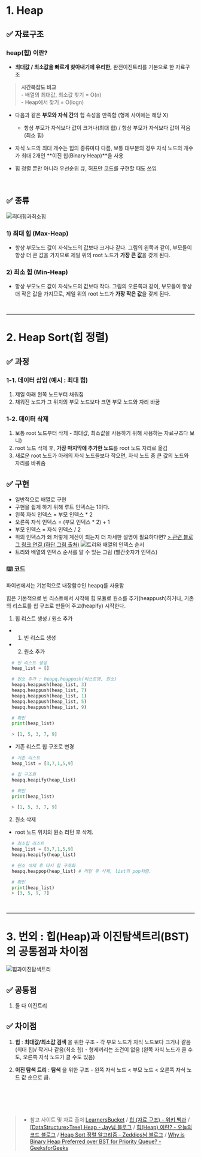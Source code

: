 # 1. Heap 
## ✅ 자료구조
### **heap(힙)** 이란? 

- **최대값 / 최소값을 빠르게 찾아내기에 유리한,** 완전이진트리를 기본으로 한 자료구조
> **시간복잡도 비교** <br> - 배열의 최대값, 최소값 찾기 = O(n) <br> - Heap에서 찾기 = O(logn) 


- 다음과 같은 **부모와 자식 간**의 힙 속성을 만족함 (형제 사이에는 해당 X)
	- 항상 부모가 자식보다 값이 크거나(최대 힙) / 항상 부모가 자식보다 값이 작음 (최소 힙)
    
- 자식 노드의 최대 개수는 힙의 종류마다 다름, 보통 대부분의 경우 자식 노드의 개수가 최대 2개인 **이진 힙(Binary Heap)**을 사용
- 힙 정렬 뿐만 아니라 우선순위 큐, 허프만 코드를 구현할 때도 쓰임

<br>


## ✅ 종류 
![최대힙과최소힙](https://velog.velcdn.com/images/ohjiae/post/8fdaeaf0-d528-41c7-b0fd-53ff5441f7d4/image.png)
### 1) 최대 힙 (Max-Heap)

- 항상 부모노드 값이 자식노드의 값보다 크거나 같다.
그림의 왼쪽과 같이, 부모들이 항상 더 큰 값을 가지므로 제일 위의 root 노드가 **가장 큰 값**을 갖게 된다. 

### 2) 최소 힙 (Min-Heap)

- 항상 부모노드 값이 자식노드의 값보다 작다.
그림의 오른쪽과 같이, 부모들이 항상 더 작은 값을 가지므로, 제일 위의 root 노드가 **가장 작은 값**을 갖게 된다.

<br>

---
<p>

  
# 2. Heap Sort(힙 정렬)
  
  ## ✅ 과정
  ### 1-1. 데이터 삽입 (예시 : 최대 힙)
  1) 제일 아래 왼쪽 노드부터 채워짐
  2) 채워진 노드가 그 위치의 부모 노드보다 크면 부모 노드와 자리 바꿈
  
  ### 1-2. 데이터 삭제
  1) 보통 root 노드부터 삭제
  	- 최대값, 최소값을 사용하기 위해 사용하는 자료구조다 보니)
  2) root 노드 삭제 후, **가장 마지막에 추가한 노드**를 root 노드 자리로 옮김
  3) 새로운 root 노드가 아래의 자식 노드들보다 작으면, 자식 노드 중 큰 값의 노드와 자리를 바꿔줌
  

  ## ✅ 구현

  - 일반적으로 배열로 구현
  - 구현을 쉽게 하기 위해 루트 인덱스는 1이다.
  - 왼쪽 자식 인덱스 = 부모 인덱스 * 2
  - 오른쪽 자식 인덱스 = (부모 인덱스 * 2) + 1
  - 부모 인덱스 = 자식 인덱스 / 2
  - 위의 인덱스가 왜 저렇게 계산이 되는지 더 자세한 설명이 필요하다면? 
  [> 관련 블로그 링크 연결 (하단 그림 출처)](https://zeddios.tistory.com/56)
  ![트리와 배열의 인덱스 순서](https://velog.velcdn.com/images/ohjiae/post/046ab64a-2dde-4214-9f97-03bd9cf7c37e/image.png)
  - 트리와 배열의 인덱스 순서를 알 수 있는 그림 (빨간숫자가 인덱스)
	
  ### ⌨️ 코드
  파이썬에서는 기본적으로 내장함수인 heapq를 사용함

  힙은 기본적으로 빈 리스트에서 시작해 힙 모듈로 원소를 추가(heappush)하거나,
  기존의 리스트를 힙 구조로 만들어 주고(heapify) 시작한다.
	
  1. 힙 리스트 생성 / 원소 추가
	
  - 1) 빈 리스트 생성
  - 2) 원소 추가
  ```python
	# 빈 리스트 생성
	heap_list = []

	# 원소 추가 : heapq.heappush(리스트명, 원소)
	heapq.heappush(heap_list, 3)
	heapq.heappush(heap_list, 7)
	heapq.heappush(heap_list, 1)
	heapq.heappush(heap_list, 5)
	heapq.heappush(heap_list, 9)

	# 확인
	print(heap_list)

	> [1, 5, 3, 7, 9]
  ```
	
  - 기존 리스트 힙 구조로 변경
  ```python
	# 기존 리스트
	heap_list = [3,7,1,5,9]

	# 힙 구조화
	heapq.heapify(heap_list)

	# 확인
	print(heap_list)

	> [1, 5, 3, 7, 9]
  ```	
	
  2. 원소 삭제
  - root 노드 위치의 원소 리턴 후 삭제.
  ```python
	# 최소힙 리스트
	heap_list = [3,7,1,5,9]
	heapq.heapify(heap_list)

	# 원소 삭제 후 다시 힙 구조화
	heapq.heappop(heap_list) # 리턴 후 삭제, list의 pop처럼.

	# 확인
	print(heap_list)
	> [3, 5, 9, 7]
  ```

<br>

---

<p>

# 3. 번외 : 힙(Heap)과 이진탐색트리(BST)의 공통점과 차이점
![힙과이진탐색트리](https://velog.velcdn.com/images/ohjiae/post/17941a5c-81b5-4e3c-bf8d-896cd5f52cff/image.png)
  
## ✅ 공통점 
  1. 둘 다 이진트리
	
## ✅ 차이점 
  1. **힙** : **최대값/최소값 검색** 을 위한 구조
  	- 각 부모 노드가 자식 노드보다 크거나 같음(최대 힙)/ 작거나 같음(최소 힙)
  	-  형제끼리는 조건이 없음 (왼쪽 자식 노드가 클 수도, 오른쪽 자식 노드가 클 수도 있음)
	
  2. **이진 탐색 트리** : **탐색** 을 위한 구조
  	- 왼쪽 자식 노드 < 부모 노드 < 오른쪽 자식 노드 값 순으로 큼.
  <br>
  
  
<p>
  <br>
  <br>


> - 참고 사이트 및 자료 출처 
[LearnersBucket](https://learnersbucket.com/tutorials/array/heap-data-structure-in-javascript/) / 
[힙 (자료 구조) - 위키 백과](https://ko.wikipedia.org/wiki/%ED%9E%99_(%EC%9E%90%EB%A3%8C_%EA%B5%AC%EC%A1%B0)) / 
[[DataStructure>Tree] Heap - Jay님 블로그](https://medium.com/@jyw198908/heap-45bbad579e0c) / 
[힙(Heap) 이란? - 오늘의코드 블로그](https://todaycode.tistory.com/56) / 
[Heap Sort 정렬 알고리즘 - Zeddios님 블로그](https://zeddios.tistory.com/56) / 
[Why is Binary Heap Preferred over BST for Priority Queue? - GeeksforGeeks](https://www.geeksforgeeks.org/why-is-binary-heap-preferred-over-bst-for-priority-queue/)
